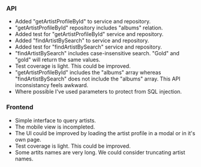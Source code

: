 ### API

- Added "getArtistProfileById" to service and repository.
- "getArtistProfileById" repository includes "albums" relation.
- Added test for "getArtistProfileById" service and repository.
- Added "findArtistBySearch" to service and repository.
- Added test for "findArtistBySearch" service and repository.
- "findArtistBySearch" includes case-insensitive search. "Gold" and "gold" will return the same values.
- Test coverage is light. This could be improved.
- "getArtistProfileById" includes the "albums" array whereas "findArtistBySearch" does not include the "albums" array. This API inconsistancy feels awkward.
- Where possible I've used parameters to protect from SQL injection.

### Frontend

- Simple interface to query artists.
- The mobile view is incompleted.
- The UI could be improved by loading the artist profile in a modal or in it's own page.
- Test coverage is light. This could be improved.
- Some artits names are very long. We could consider truncating artist names.
